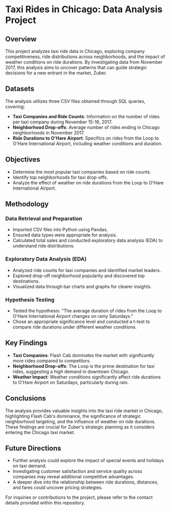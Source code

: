 # Taxi Rides in Chicago: Data Analysis Project

## Overview

This project analyzes taxi ride data in Chicago, exploring company competitiveness, ride distributions across neighborhoods, and the impact of weather conditions on ride durations. By investigating data from November 2017, this analysis aims to uncover patterns that can guide strategic decisions for a new entrant in the market, Zuber.

## Datasets

The analysis utilizes three CSV files obtained through SQL queries, covering:

- **Taxi Companies and Ride Counts**: Information on the number of rides per taxi company during November 15-16, 2017.
- **Neighborhood Drop-offs**: Average number of rides ending in Chicago neighborhoods in November 2017.
- **Ride Durations to O'Hare Airport**: Specifics on rides from the Loop to O'Hare International Airport, including weather conditions and duration.

## Objectives

- Determine the most popular taxi companies based on ride counts.
- Identify top neighborhoods for taxi drop-offs.
- Analyze the effect of weather on ride durations from the Loop to O'Hare International Airport.

## Methodology

### Data Retrieval and Preparation

- Imported CSV files into Python using Pandas.
- Ensured data types were appropriate for analysis.
- Calculated total sales and conducted exploratory data analysis (EDA) to understand ride distributions.

### Exploratory Data Analysis (EDA)

- Analyzed ride counts for taxi companies and identified market leaders.
- Explored drop-off neighborhood popularity and discovered top destinations.
- Visualized data through bar charts and graphs for clearer insights.

### Hypothesis Testing

- Tested the hypothesis: "The average duration of rides from the Loop to O'Hare International Airport changes on rainy Saturdays."
- Chose an appropriate significance level and conducted a t-test to compare ride durations under different weather conditions.

## Key Findings

- **Taxi Companies**: Flash Cab dominates the market with significantly more rides compared to competitors.
- **Neighborhood Drop-offs**: The Loop is the prime destination for taxi rides, suggesting a high demand in downtown Chicago.
- **Weather Impact**: Weather conditions significantly affect ride durations to O'Hare Airport on Saturdays, particularly during rain.

## Conclusions

The analysis provides valuable insights into the taxi ride market in Chicago, highlighting Flash Cab's dominance, the significance of strategic neighborhood targeting, and the influence of weather on ride durations. These findings are crucial for Zuber's strategic planning as it considers entering the Chicago taxi market.

## Future Directions

- Further analysis could explore the impact of special events and holidays on taxi demand.
- Investigating customer satisfaction and service quality across companies may reveal additional competitive advantages.
- A deeper dive into the relationship between ride durations, distances, and fares could uncover pricing strategies.

For inquiries or contributions to the project, please refer to the contact details provided within this repository.
